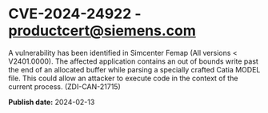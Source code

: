 # CVE-2024-24922 - productcert@siemens.com

A vulnerability has been identified in Simcenter Femap (All versions < V2401.0000). The affected application contains an out of bounds write past the end of an allocated buffer while parsing a specially crafted Catia MODEL file. This could allow an attacker to execute code in the context of the current process. (ZDI-CAN-21715)

**Publish date:** 2024-02-13
